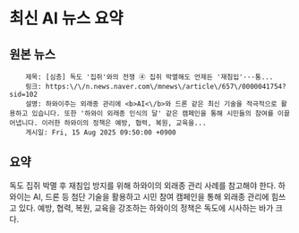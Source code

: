 # 최신 AI 뉴스 요약

## 원본 뉴스
		제목: [심층] 독도 '집쥐'와의 전쟁 ④ 집쥐 박멸해도 언제든 '재침입'···통...
		링크: https:\/\/n.news.naver.com\/mnews\/article\/657\/0000041754?sid=102
		설명: 하와이주는 외래종 관리에 <b>AI<\/b>와 드론 같은 최신 기술을 적극적으로 활용하고 있습니다. 또한 '하와이 외래종 인식의 달' 같은 캠페인을 통해 시민들의 참여를 이끌어냅니다. 이러한 하와이의 정책은 예방, 협력, 복원, 교육을... 
		게시일: Fri, 15 Aug 2025 09:50:00 +0900


## 요약
독도 집쥐 박멸 후 재침입 방지를 위해 하와이의 외래종 관리 사례를 참고해야 한다. 하와이는 AI, 드론 등 첨단 기술을 활용하고 시민 참여 캠페인을 통해 외래종 관리에 힘쓰고 있다. 예방, 협력, 복원, 교육을 강조하는 하와이의 정책은 독도에 시사하는 바가 크다.
